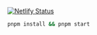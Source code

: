 [![Netlify Status](https://api.netlify.com/api/v1/badges/fd1b20c6-7a57-40f4-97c2-d97a265f6acd/deploy-status)](https://app.netlify.com/sites/green-aloe/deploys)

```sh
pnpm install && pnpm start
```
